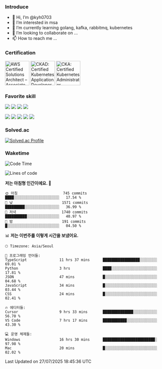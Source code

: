 ### Introduce

<!---
kyh0703/kyh0703 is a ✨ special ✨ repository because its `README.md` (this file) appears on your GitHub profile.
You can click the Preview link to take a look at your changes.
--->

- 👋 Hi, I’m @kyh0703
- 👀 I’m interested in msa
- 🌱 I’m currently learning golang, kafka, rabbitmq, kubernetes
- 💞️ I’m looking to collaborate on ...
- 📫 How to reach me ...

### Certification

<!--START_SECTION:badges-->
<a href="https://www.credly.com/badges/09892086-1381-46b2-bf2d-b67c96fef65f" title="AWS Certified Solutions Architect – Associate"><img src="https://images.credly.com/size/80x80/images/0e284c3f-5164-4b21-8660-0d84737941bc/image.png" alt="AWS Certified Solutions Architect – Associate" width="80" height="80"></a>
<a href="https://www.credly.com/badges/d01db81e-fc4f-489b-bd4f-3439d9fe33aa" title="CKAD: Certified Kubernetes Application Developer"><img src="https://images.credly.com/size/80x80/images/cc8adc83-1dc6-4d57-8e20-22171247e052/blob" alt="CKAD: Certified Kubernetes Application Developer" width="80" height="80"></a>
<a href="https://www.credly.com/badges/fdcd089e-c598-4c77-8383-73de53513b4b" title="CKA: Certified Kubernetes Administrator"><img src="https://images.credly.com/size/80x80/images/8b8ed108-e77d-4396-ac59-2504583b9d54/cka_from_cncfsite__281_29.png" alt="CKA: Certified Kubernetes Administrator" width="80" height="80"></a>
<!--END_SECTION:badges-->

### Favorite skill

<img src="https://img.shields.io/badge/C-000000?style=flat&logo=c&logoColor=A8B9CC" /> <img src="https://img.shields.io/badge/C++-000000?style=flat&logo=c%2B%2B&logoColor=00599C" /> <img src="https://img.shields.io/badge/Go-000000?style=flat&logo=go&logoColor=00ADD8" /> <img src="https://img.shields.io/badge/nodejs-000000?style=flat&logo=node.js&logoColor=A8B9CC" />

<img src="https://img.shields.io/badge/Docker-000000?style=flat&logo=docker&logoColor=2496ED"/> <img src="https://img.shields.io/badge/Kubernetes-000000?style=flat&logo=kubernetes&logoColor=326CE5"/> <img src="https://img.shields.io/badge/rancher-000000?style=flat&logo=rancher&logoColor=0075A8"/> <img src="https://img.shields.io/badge/harbor-000000?style=flat&logo=harbor&logoColor=60B932"/> <img src="https://img.shields.io/badge/ceph-000000?style=flat&logo=ceph&logoColor=EF5C55"/>

### Solved.ac

[![Solved.ac Profile](http://mazassumnida.wtf/api/generate_badge?boj=kyh0703)](https://solved.ac/kyh0703)

### Waketime

<!--START_SECTION:waka-->
![Code Time](http://img.shields.io/badge/Code%20Time-4%2C425%20hrs%207%20mins-blue)

![Lines of code](https://img.shields.io/badge/%EC%A0%80%EB%8A%94%20%EC%97%AC%ED%83%9C%EA%B9%8C%EC%A7%80%20-7.6%20million%20%EC%A4%84%EC%9D%98%20%EC%BD%94%EB%93%9C%EB%A5%BC%20%EC%9E%91%EC%84%B1%ED%96%88%EC%96%B4%EC%9A%94.-blue)

**저는 아침형 인간이에요. 🐤** 

```text
🌞 아침                     745 commits         ████░░░░░░░░░░░░░░░░░░░░░   17.54 % 
🌆 낮　                     1571 commits        █████████░░░░░░░░░░░░░░░░   36.99 % 
🌃 저녁                     1740 commits        ██████████░░░░░░░░░░░░░░░   40.97 % 
🌙 밤　                     191 commits         █░░░░░░░░░░░░░░░░░░░░░░░░   04.50 % 
```


📊 **저는 이번주를 이렇게 시간을 보냈어요.** 

```text
🕑︎ Timezone: Asia/Seoul

💬 프로그래밍 언어들: 
TypeScript               11 hrs 37 mins      █████████████████░░░░░░░░   69.01 % 
Python                   3 hrs               ████░░░░░░░░░░░░░░░░░░░░░   17.81 % 
JSON                     47 mins             █░░░░░░░░░░░░░░░░░░░░░░░░   04.68 % 
JavaScript               34 mins             █░░░░░░░░░░░░░░░░░░░░░░░░   03.44 % 
CSS                      24 mins             █░░░░░░░░░░░░░░░░░░░░░░░░   02.41 % 

🔥 에디터들: 
Cursor                   9 hrs 33 mins       ██████████████░░░░░░░░░░░   56.70 % 
VS Code                  7 hrs 17 mins       ███████████░░░░░░░░░░░░░░   43.30 % 

💻 운영 체제들: 
Windows                  16 hrs 30 mins      ████████████████████████░   97.98 % 
Mac                      20 mins             █░░░░░░░░░░░░░░░░░░░░░░░░   02.02 % 
```


 Last Updated on 27/07/2025 18:45:36 UTC
<!--END_SECTION:waka-->
